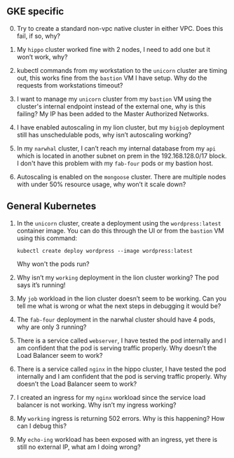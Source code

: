 ## GKE specific

0. Try to create a standard non-vpc native cluster in either VPC. Does this fail, if so, why?

1. My `hippo` cluster worked fine with 2 nodes, I need to add one but it won’t work, why?

2. kubectl commands from my workstation to the `unicorn` cluster are timing out, this works fine from the `bastion` VM I have setup. Why do the requests from workstations timeout?  

3. I want to manage my `unicorn` cluster from my `bastion` VM using the cluster's internal endpoint instead of the external one, why is this failing? My IP has been added to the Master Authorized Networks.

4. I have enabled autoscaling in my lion cluster, but my `bigjob` deployment still has unschedulable pods, why isn’t autoscaling working?

5. In my `narwhal` cluster, I can’t reach my internal database from my `api` which is located in another subnet on prem in the 192.168.128.0/17 block. I don't have this problem with my `fab-four` pods or my bastion host.

6. Autoscaling is enabled on the `mongoose` cluster. There are multiple nodes with under 50% resource usage, why won’t it scale down?

## General Kubernetes

1. In the `unicorn` cluster, create a deployment using the `wordpress:latest` container image. You can do this through the UI or from the `bastion` VM using this command:  

       kubectl create deploy wordpress --image wordpress:latest  

   Why won't the pods run?

2. Why isn’t my `working` deployment in the lion cluster working? The pod says it’s running!

3. My `job` workload in the lion cluster doesn’t seem to be working. Can you tell me what is wrong or what the next steps in debugging it would be?

4. The `fab-four` deployment in the narwhal cluster should have 4 pods, why are only 3 running?

5. There is a service called `webserver`, I have tested the pod internally and I am confident that the pod is serving traffic properly. Why doesn’t the Load Balancer seem to work?

6. There is a service called `nginx` in the hippo cluster, I have tested the pod internally and I am confident that the pod is serving traffic properly. Why doesn’t the Load Balancer seem to work?

7. I created an ingress for my `nginx` workload since the service load balancer is not working. Why isn’t my ingress working?

8. My `working` ingress is returning 502 errors. Why is this happening?  How can I debug this?

9. My `echo-ing` workload has been exposed with an ingress, yet there is still no external IP, what am I doing wrong?

